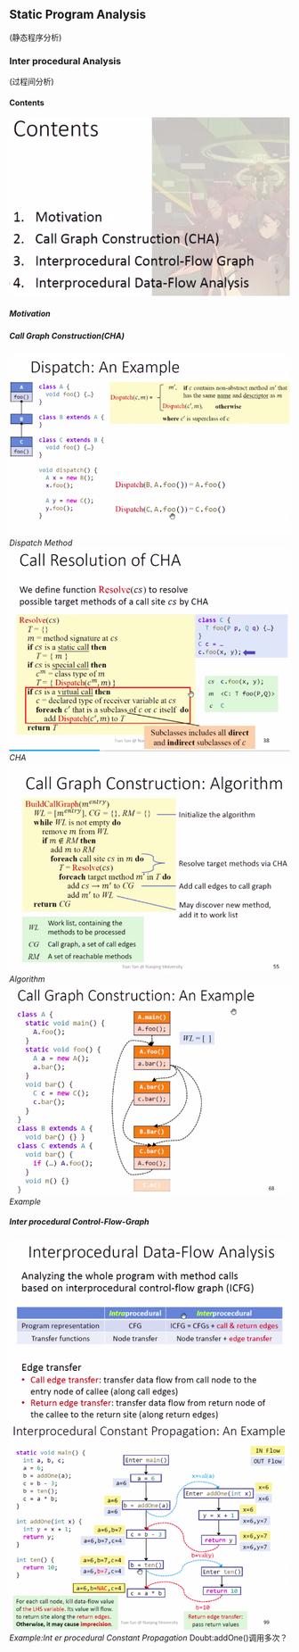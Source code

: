 ## Static Program Analysis
(静态程序分析)
### Inter procedural Analysis
(过程间分析)
#### Contents
![](1.png) 
##### Motivation
##### Call Graph Construction(CHA) 
![](2.png)
*Dispatch Method*
![](3.png)
*CHA* 
![](4.png)
*Algorithm*
![](5.png)
*Example*
##### Inter procedural Control-Flow-Graph 
![](6.png)
![](7.png)
*Example:Int er procedural Constant Propagation*
Doubt:addOne()调用多次？